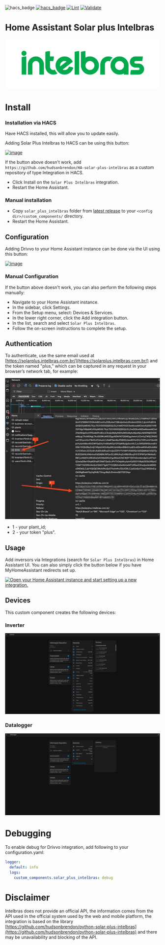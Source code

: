 ![hacs_badge](https://img.shields.io/badge/hacs-custom-orange.svg)
[![hacs_badge](https://img.shields.io/badge/HACS-Default-41BDF5.svg)](https://github.com/hacs/integration)
[![Lint](https://github.com/hudsonbrendon/HA-solar-plus-intelbras/actions/workflows/lint.yml/badge.svg)](https://github.com/hudsonbrendon/HA-solar-plus-intelbras/actions/workflows/lint.yml)
[![Validate](https://github.com/hudsonbrendon/HA-solar-plus-intelbras/actions/workflows/validate.yml/badge.svg)](https://github.com/hudsonbrendon/HA-solar-plus-intelbras/actions/workflows/validate.yml)


# Home Assistant Solar plus Intelbras

![logo](logo.png)

# Install

### Installation via HACS

Have HACS installed, this will allow you to update easily.

Adding Solar Plus Intelbras to HACS can be using this button:

[![image](https://my.home-assistant.io/badges/hacs_repository.svg)](https://my.home-assistant.io/redirect/hacs_repository/?owner=hudsonbrendon&repository=HA-solar-plus-intelbras&category=integration)

If the button above doesn't work, add `https://github.com/hudsonbrendon/HA-solar-plus-intelbras` as a custom repository of type Integration in HACS.

- Click Install on the `Solar Plus Intelbras` integration.
- Restart the Home Assistant.

### Manual installation

- Copy `solar_plus_intelbras`  folder from [latest release](https://github.com/hudsonbrendon/HA-solar-plus-intelbras/releases/latest) to your `<config dir>/custom_components/` directory.
- Restart the Home Assistant.

## Configuration

Adding Drivvo to your Home Assistant instance can be done via the UI using this button:

[![image](https://my.home-assistant.io/badges/config_flow_start.svg)](https://my.home-assistant.io/redirect/config_flow_start?domain=solar_plus_intelbras)

### Manual Configuration

If the button above doesn't work, you can also perform the following steps manually:

* Navigate to your Home Assistant instance.
* In the sidebar, click Settings.
* From the Setup menu, select: Devices & Services.
* In the lower right corner, click the Add integration button.
* In the list, search and select `Solar Plus Intelbras`.
* Follow the on-screen instructions to complete the setup.

## Authentication

To authenticate, use the same email used at [https://solarplus.intelbras.com.br/](https://solarplus.intelbras.com.br/) and the token named "plus," which can be captured in any request in your browser’s network tab, for example:

![plus](plus.png)

- 1 - your plant_id;
- 2 - your token "plus".

## Usage

Add inversors via Integrations (search for `Solar Plus Intelbras`) in Home Assistant UI. You can also simply click the button below if you have MyHomeAssistant redirects set up.

[![Open your Home Assistant instance and start setting up a new integration.](https://my.home-assistant.io/badges/config_flow_start.svg)](https://my.home-assistant.io/redirect/config_flow_start/?domain=solar_plus_intelbras)

## Devices

This custom component creates the following devices:

### Inverter

![inverter](inverter.png)

### Datalogger

![datalogger](datalogger.png)

# Debugging

To enable debug for Drivvo integration, add following to your configuration.yaml:

```yml
logger:
  default: info
  logs:
    custom_components.solar_plus_intelbras: debug
```

# Disclaimer

Intelbras does not provide an official API, the information comes from the API used in the official system used by the web and mobile platform, the integration is based on the library [https://github.com/hudsonbrendon/python-solar-plus-intelbras](https://github.com/hudsonbrendon/python-solar-plus-intelbras) and there may be unavailability and blocking of the API.
